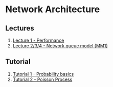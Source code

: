 # Network Architecture

## Lectures
1. [Lecture 1 - Performance]({{site.baseurl}}/2021-08-13-cs4226-lecture-1-performance/)
2. [Lecture 2/3/4 - Network queue model (MM1)]({{site.baseurl}}/2021-08-20-cs4226-lecture-2-network-queuing-models)


## Tutorial 
1. [Tutorial 1 - Probability basics]({{site.baseurl}}/2021-08-22-cs4226-tutorial-1-probability-basics)
2. [Tutorial 2 - Poisson Process]({{site.baseurl}}//2021-08-29-cs4226-tutorial-2-poisson-process)